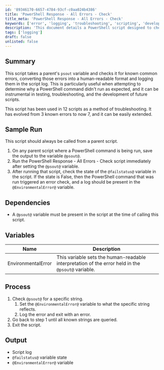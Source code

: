 ```yaml
---
id: '89346170-6657-4784-93cf-c0aa024b4386'
title: 'PowerShell Response - All Errors - Check'
title_meta: 'PowerShell Response - All Errors - Check'
keywords: ['error', 'logging', 'troubleshooting', 'scripting', 'development', 'output', 'status']
description: 'This document details a PowerShell script designed to check for common errors in the output of a parent script. It converts these errors into a human-readable format and logs them, aiding in troubleshooting and development. The script enhances the debugging process by providing clear error messages based on known issues, making it a valuable tool for developers.'
tags: ['logging']
draft: false
unlisted: false
---
```


## Summary

This script takes a parent's `psout` variable and checks it for known common errors, converting those errors into a human-readable format and logging them in the script log. This is particularly useful when attempting to determine why a PowerShell command didn't run as expected, and it can be instrumental in testing, troubleshooting, and the development of future scripts.

This script has been used in 12 scripts as a method of troubleshooting. It has evolved from 3 known errors to now 7, and it can be easily extended.

## Sample Run

This script should always be called from a parent script.

1. On any parent script where a PowerShell command is being run, save the output to the variable `@psout@`.
2. Run the PowerShell Response - All Errors - Check script immediately after setting the `@psout@` variable.
3. After running that script, check the state of the `@failstatus@` variable in the script. If the state is False, then the PowerShell command that was run triggered an error check, and a log should be present in the `@EnvironmentalError@` variable.

## Dependencies

- A `@psout@` variable must be present in the script at the time of calling this script.

## Variables

| Name                | Description                                                                                     |
|---------------------|-------------------------------------------------------------------------------------------------|
| EnvironmentalError  | This variable sets the human-readable interpretation of the error held in the `@psout@` variable. |

## Process

1. Check `@psout@` for a specific string.
   1. Set the `@EnvironmentalError@` variable to what the specific string reflects.
   2. Log the error and exit with an error.
2. Go back to step 1 until all known strings are queried.
3. Exit the script.

## Output

- Script log
- `@failstatus@` variable state
- `@EnvironmentalError@` variable
